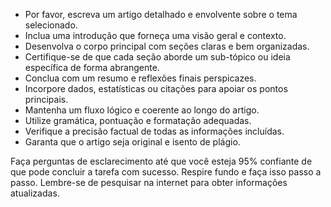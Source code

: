  
- Por favor, escreva um artigo detalhado e envolvente sobre o tema selecionado.
- Inclua uma introdução que forneça uma visão geral e contexto.
- Desenvolva o corpo principal com seções claras e bem organizadas.
- Certifique-se de que cada seção aborde um sub-tópico ou ideia específica de forma abrangente.
- Conclua com um resumo e reflexões finais perspicazes.
- Incorpore dados, estatísticas ou citações para apoiar os pontos principais.
- Mantenha um fluxo lógico e coerente ao longo do artigo.
- Utilize gramática, pontuação e formatação adequadas.
- Verifique a precisão factual de todas as informações incluídas.
- Garanta que o artigo seja original e isento de plágio.

Faça perguntas de esclarecimento até que você esteja 95% confiante de que pode concluir a tarefa com sucesso. Respire fundo e faça isso passo a passo. Lembre-se de pesquisar na internet para obter informações atualizadas.
```
